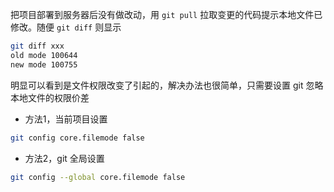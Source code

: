 [//]: # "git diff old mode 解决办法"

把项目部署到服务器后没有做改动，用 `git pull` 拉取变更的代码提示本地文件已修改。随便 `git diff` 则显示

```bash
git diff xxx
old mode 100644
new mode 100755
```
明显可以看到是文件权限改变了引起的，解决办法也很简单，只需要设置 git 忽略本地文件的权限价差

- 方法1，当前项目设置

```bash
git config core.filemode false
```

- 方法2，git 全局设置

```bash
git config --global core.filemode false
```